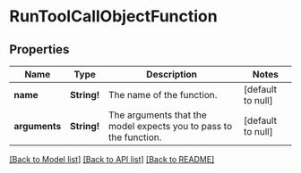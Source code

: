 # RunToolCallObjectFunction

## Properties
Name | Type | Description | Notes
------------ | ------------- | ------------- | -------------
**name** | **String!** | The name of the function. | [default to null]
**arguments** | **String!** | The arguments that the model expects you to pass to the function. | [default to null]

[[Back to Model list]](../README.md#documentation-for-models) [[Back to API list]](../README.md#documentation-for-api-endpoints) [[Back to README]](../README.md)


